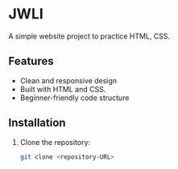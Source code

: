 # JWLI

A simple website project to practice HTML, CSS.

## Features

- Clean and responsive design  
- Built with HTML and CSS.
- Beginner-friendly code structure  

## Installation

1. Clone the repository:  
   ```bash
   git clone <repository-URL>
